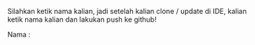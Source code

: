 Silahkan ketik nama kalian, jadi setelah kalian clone / update di IDE, kalian ketik nama kalian dan lakukan push ke github!

Nama : 